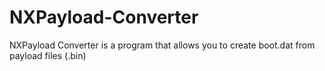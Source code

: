 # NXPayload-Converter
NXPayload Converter is a program that allows you to create boot.dat from payload files (.bin) 
